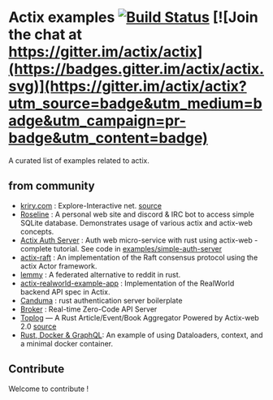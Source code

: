 # Actix examples [![Build Status](https://travis-ci.org/actix/examples.svg?branch=master)](https://travis-ci.org/actix/examples) [![Join the chat at https://gitter.im/actix/actix](https://badges.gitter.im/actix/actix.svg)](https://gitter.im/actix/actix?utm_source=badge&utm_medium=badge&utm_campaign=pr-badge&utm_content=badge)

A curated list of examples related to actix.

## from community
* [kriry.com](http://kriry.com/) : Explore-Interactive net. [source](https://github.com/kriry/waler)
* [Roseline](https://github.com/DoumanAsh/roseline.rs) : A personal web site and discord & IRC bot to access simple SQLite database. Demonstrates usage of various actix and actix-web concepts.
* [Actix Auth Server](https://hgill.io/posts/auth-microservice-rust-actix-web-diesel-complete-tutorial-part-1/) : Auth web micro-service with rust using actix-web - complete tutorial. See code in [examples/simple-auth-server](https://github.com/actix/examples/tree/master/simple-auth-server)
* [actix-raft](https://github.com/railgun-rs/actix-raft) : An implementation of the Raft consensus protocol using the actix Actor framework.
* [lemmy](https://github.com/dessalines/lemmy) : A federated alternative to reddit in rust.
* [actix-realworld-example-app](https://github.com/fairingrey/actix-realworld-example-app) : Implementation of the RealWorld backend API spec in Actix.
* [Canduma](https://github.com/clifinger/canduma) : rust authentication server boilerplate
* [Broker](https://crates.io/crates/broker) : Real-time Zero-Code API Server  
* [Toplog](https://toplog.cc/) — A Rust Article/Event/Book Aggregator Powered by Actix-web 2.0 [source](https://github.com/danloh/toplog)  
* [Rust, Docker & GraphQL](https://github.com/jayy-lmao/rust-graphql-docker): An example of using Dataloaders, context, and a minimal docker container. 

## Contribute

Welcome to contribute !
